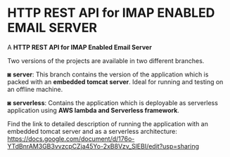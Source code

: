 # HTTP REST API for IMAP ENABLED EMAIL SERVER

A **HTTP REST API for IMAP Enabled Email Server** 

Two versions of the projects are available in two different branches.

◙ **server**: This branch contains the version of the application which is packed with an **embedded tomcat server**. Ideal for running and testing on an offline machine.

◙ **serverless**: Contains the application which is deployable as serverless application using **AWS lambda and Serverless framework**.

Find the link to detailed description of running the application with an embedded tomcat server and as a serverless architecture: https://docs.google.com/document/d/176o-YTdBnrAM3GB3vvzcpCZja45Yo-2xB8Vzv_SlEBI/edit?usp=sharing
